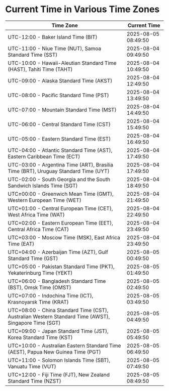 # Current Time in Various Time Zones

| Time Zone | Current Time |
|-----------|--------------|
| UTC-12:00 - Baker Island Time (BIT) | 2025-08-05 08:49:50 |
| UTC-11:00 - Niue Time (NUT), Samoa Standard Time (SST) | 2025-08-04 09:49:50 |
| UTC-10:00 - Hawaii-Aleutian Standard Time (HAST), Tahiti Time (TAHT) | 2025-08-04 10:49:50 |
| UTC-09:00 - Alaska Standard Time (AKST) | 2025-08-04 12:49:50 |
| UTC-08:00 - Pacific Standard Time (PST) | 2025-08-04 13:49:50 |
| UTC-07:00 - Mountain Standard Time (MST) | 2025-08-04 14:49:50 |
| UTC-06:00 - Central Standard Time (CST) | 2025-08-04 15:49:50 |
| UTC-05:00 - Eastern Standard Time (EST) | 2025-08-04 16:49:50 |
| UTC-04:00 - Atlantic Standard Time (AST), Eastern Caribbean Time (ECT) | 2025-08-04 17:49:50 |
| UTC-03:00 - Argentina Time (ART), Brasília Time (BRT), Uruguay Standard Time (UYT) | 2025-08-04 17:49:50 |
| UTC-02:00 - South Georgia and the South Sandwich Islands Time (SGT) | 2025-08-04 18:49:50 |
| UTC±00:00 - Greenwich Mean Time (GMT), Western European Time (WET) | 2025-08-04 21:49:50 |
| UTC+01:00 - Central European Time (CET), West Africa Time (WAT) | 2025-08-04 22:49:50 |
| UTC+02:00 - Eastern European Time (EET), Central Africa Time (CAT) | 2025-08-04 23:49:50 |
| UTC+03:00 - Moscow Time (MSK), East Africa Time (EAT) | 2025-08-04 23:49:50 |
| UTC+04:00 - Azerbaijan Time (AZT), Gulf Standard Time (GST) | 2025-08-05 00:49:50 |
| UTC+05:00 - Pakistan Standard Time (PKT), Yekaterinburg Time (YEKT) | 2025-08-05 01:49:50 |
| UTC+06:00 - Bangladesh Standard Time (BST), Omsk Time (OMST) | 2025-08-05 02:49:50 |
| UTC+07:00 - Indochina Time (ICT), Krasnoyarsk Time (KRAT) | 2025-08-05 03:49:50 |
| UTC+08:00 - China Standard Time (CST), Australian Western Standard Time (AWST), Singapore Time (SGT) | 2025-08-05 04:49:50 |
| UTC+09:00 - Japan Standard Time (JST), Korea Standard Time (KST) | 2025-08-05 05:49:50 |
| UTC+10:00 - Australian Eastern Standard Time (AEST), Papua New Guinea Time (PGT) | 2025-08-05 06:49:50 |
| UTC+11:00 - Solomon Islands Time (SBT), Vanuatu Time (VUT) | 2025-08-05 07:49:50 |
| UTC+12:00 - Fiji Time (FJT), New Zealand Standard Time (NZST) | 2025-08-05 08:49:50 |
